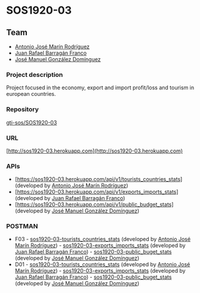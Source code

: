 # SOS1920-03

## Team
  - [Antonio José Marín Rodríguez](https://github.com/marinantonioj)
  - [Juan Rafael Barragán Franco](https://github.com/JuanRafaelBF)
  - [José Manuel González Domínguez](https://github.com/jgonzalezal37)
  
### Project description
 Project focused in the economy, export and import profit/loss and tourism in european countries.
### Repository
 [gti-sos/SOS1920-03](https://github.com/gti-sos/SOS1920-03)
### URL
 [http://sos1920-03.herokuapp.com](http://sos1920-03.herokuapp.com)
### APIs
   - [https://sos1920-03.herokuapp.com/api/v1/tourists_countries_stats] (developed by [Antonio José Marín Rodríguez](https://github.com/marinantonioj))
   - [https://sos1920-03.herokuapp.com/api/v1/exports_imports_stats] (developed by [Juan Rafael Barragán Franco](https://github.com/JuanRafaelBF))
   - [https://sos1920-03.herokuapp.com/api/v1/public_budget_stats] (developed by [José Manuel González Domínguez](https://github.com/jgonzalezal37))
### POSTMAN
* F03
		- [sos1920-03-tourists_countries_stats](https://documenter.getpostman.com/view/10637366/SzYUZgJF) (developed by [Antonio José Marín Rodríguez](https://github.com/marinantonioj))
		- [sos1920-03-exports_imports_stats](https://documenter.getpostman.com/view/10862126/SzYUZg9V) (developed by [Juan Rafael Barragán Franco](https://github.com/JuanRafaelBF))
		- [sos1920-03-public_buget_stats](https://documenter.getpostman.com/view/10673756/SzYUZLjz) (developed by [José Manuel González Domínguez](https://github.com/jgonzalezal37))
* D01
		- [sos1920-03-tourists_countries_stats](https://documenter.getpostman.com/view/10637366/SzYUZgJF) (developed by [Antonio José Marín Rodríguez](https://github.com/marinantonioj))
		- [sos1920-03-exports_imports_stats](https://documenter.getpostman.com/view/10862126/Szf3bAm7) (developed by [Juan Rafael Barragán Franco](https://github.com/JuanRafaelBF))
		- [sos1920-03-public_buget_stats](https://documenter.getpostman.com/view/10673756/SzYUZLjz) (developed by [José Manuel González Domínguez](https://github.com/jgonzalezal37))
  